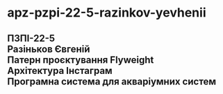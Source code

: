# apz-pzpi-22-5-razinkov-yevhenii  
ПЗПІ-22-5  
Разіньков Євгеній  
Патерн проєктування Flyweight  
Архітектура Інстаграм  
Програмна система для акваріумних систем   
---  
